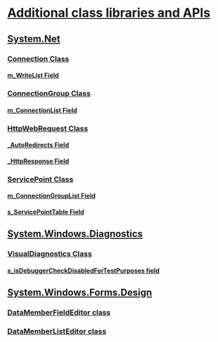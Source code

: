 # [Additional class libraries and APIs](index.md)
## [System.Net](xref:System.Net)
### [Connection Class](connection.md)
#### [m_WriteList Field](m_writelist.md)
### [ConnectionGroup Class](connectiongroup.md)
#### [m_ConnectionList Field](m_connectionlist.md)
### [HttpWebRequest Class](xref:System.Net.HttpWebRequest)
#### [_AutoRedirects Field](_autoredirects.md)
#### [_HttpResponse Field](_httpresponse.md)
### [ServicePoint Class](xref:System.Net.ServicePoint)
#### [m_ConnectionGroupList Field](m_connectiongrouplist.md)
#### [s_ServicePointTable Field](s_servicepointtable.md)
## [System.Windows.Diagnostics](xref:System.Windows.Diagnostics)
### [VisualDiagnostics Class](xref:System.Windows.Diagnostics.VisualDiagnostics)
#### [s_isDebuggerCheckDisabledForTestPurposes field](s-isdebuggercheckdisabledfortestpurposes-field.md)
## [System.Windows.Forms.Design](xref:System.Windows.Forms.Design)
### [DataMemberFieldEditor class](datamemberfieldeditor-class.md)
### [DataMemberListEditor class](datamemberlisteditor-class.md)
